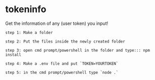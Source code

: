 # tokeninfo
Get the information of any (user token) you input!

```
step 1: Make a folder

step 2: Put the files inside the newly created folder

step 3: open cmd prompt/powershell in the folder and type::: npm install

step 4: Make a .env file and put `TOKEN=YOURTOKEN`

step 5: in the cmd prompt/powershell type `node .`
```
